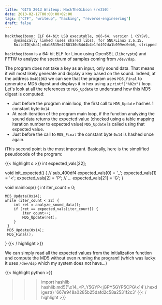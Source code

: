 ```yaml
---
title: 'GITS 2013 Writeup: HackTheGibson (re250)'
date: 2013-02-17T00:00:00+02:00
tags: ["CTF", "writeup", "hacking", "reverse-engineering"]
draft: false
---
```


```
hackthegibson: ELF 64-bit LSB executable, x86-64, version 1 (SYSV),
    dynamically linked (uses shared libs), for GNU/Linux 2.6.15,
    BuildID[sha1]=0xb8515e4280130d84d4b4e1fd492da1b099ec0eb6, stripped
```

`hackthegibson` is a 64-bit ELF for Linux using OpenSSL (`libcrypto`) and FFTW
to analyze the spectrum of samples coming from `/dev/dsp`.

The program does not take a key as an input, only sound data. That means it
will most likely generate and display a key based on the sound. Indeed, at the
address `0x401963` we can see that the program uses `MD5_Final` to generate a
MD5 digest and displays it in hex using a `printf("%02x")` loop. Let's look at
all the references to `MD5_Update` to understand how this MD5 digest is
computed:

-   Just before the program main loop, the first call to `MD5_Update` hashes 1
    constant byte `0x14`
-   At each iteration of the program main loop, if the function analyzing the
    sound data returns the expected value (checked using a table mapping
    iteration number to expected value) `MD5_Update` is called using that
    expected value.
-   Just before the call to `MD5_Final` the constant byte `0x14` is hashed once
    again.

<!--more-->

iThis second point is the most important. Basically, here is the simplified
pseudocode of the program:

{{< highlight c >}}
int expected_vals[22];

void init_expected() { // sub_400df4
    expected_vals[0] = '_';
    expected_vals[1] = '<';
    expected_vals[2] = 'P';
    // ...
    expected_vals[21] = 'G';
}

void mainloop() {
    int iter_count = 0;

    MD5_Update(0x14);
    while (iter_count < 22) {
        int ret = analyze_sound_data();
        if (ret == expected_vals[iter_count]) {
            iter_count++;
            MD5_Update(ret);
        }
     }
     MD5_Update(0x14);
     MD5_Final();
}
{{< / highlight >}}

We can simply read all the expected values from the initialization function and
compute the MD5 without even running the program! (which was lucky: it
uses `/dev/dsp` which my system does not have...)

{{< highlight python >}}
>>> import hashlib
>>> hashlib.md5('\x14_<P_Y5GYP<jGPY5GYP5CPG\x14').hexdigest()
'667e948a0285b25dafd2c58a2531f2c3'
{{< / highlight >}}
